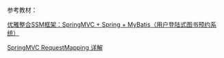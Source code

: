 参考教材：

[优雅整合SSM框架：SpringMVC + Spring + MyBatis（用户登陆式图书预约系统）](https://github.com/nize1989/ssm-BookAppointment)

[SpringMVC RequestMapping 详解](http://www.cnblogs.com/itdragon/p/7718111.html)
